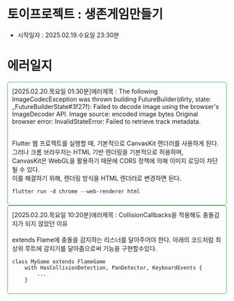 # 토이프로젝트 : 생존게임만들기
- 시작일자 : 2025.02.19.수요일 23:30분


# 에러일지
<div style="border: 1px solid #4CAF50; padding: 10px; border-radius: 5px;">
[2025.02.20.목요일 01:30분]에러제목 : The following ImageCodecException was thrown building FutureBuilder<void>(dirty, state:
_FutureBuilderState<void>#3f27f):
Failed to decode image using the browser's ImageDecoder API.
Image source: encoded image bytes
Original browser error: InvalidStateError: Failed to retrieve track metadata.
<br>
<br>


Flutter 웹 프로젝트를 실행할 때, 기본적으로 CanvasKit 렌더러를 사용하게 된다.  
그러나 크롬 브라우저는 HTML 기반 렌더링을 기본적으로 허용하며,  
CanvasKit은 WebGL을 활용하기 때문에 CORS 정책에 의해 이미지 로딩이 차단될 수 있다.
<br>
이를 해결하기 위해, 렌더링 방식을 HTML 렌더러로 변경하면 된다.
```
flutter run -d chrome --web-renderer html
```
</div>

<div style="border: 1px solid #4CAF50; padding: 10px; border-radius: 5px;">
[2025.02.20.목요일 10:20분]에러제목 : CollisionCallbacks을 적용해도 충돌감지가 되지 않았던 이유
<br>
<br>
extends Flame에 충돌을 감지하는 리스너를 달아주어야 한다.
아래의 코드처럼 최상위 루트에 감지기를 달아줌으로써 기능을 구현할수있다.

```
class MyGame extends FlameGame
    with HasCollisionDetection, PanDetector, KeyboardEvents {
        ...
    }

```

</div>




